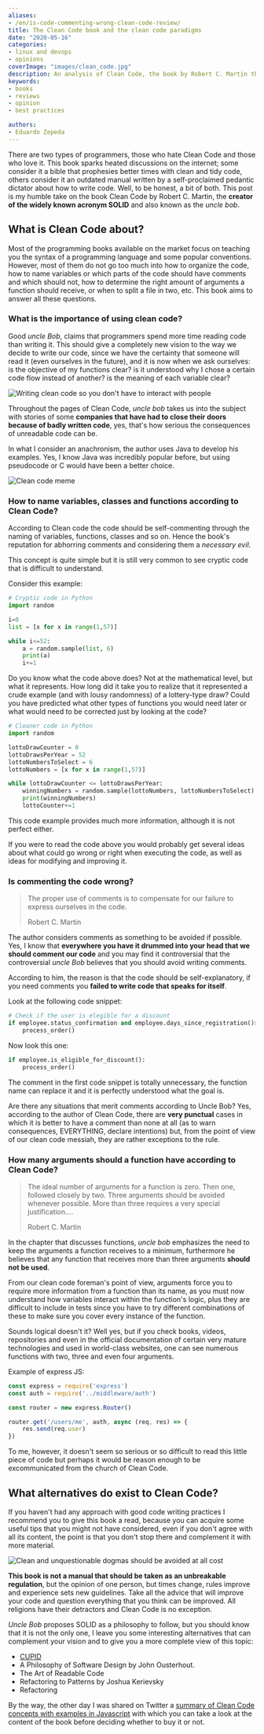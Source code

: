 ```yaml
---
aliases:
- /en/is-code-commenting-wrong-clean-code-review/
title: The Clean Code book and the clean code paradigms
date: "2020-05-16"
categories:
- linux and devops
- opinions
coverImage: "images/clean_code.jpg"
description: An analysis of Clean Code, the book by Robert C. Martin that explains how to write clean code and what I consider other alternatives and ideas of what is considered clean code in the world of software development.
keywords:
- books
- reviews
- opinion
- best practices

authors:
- Eduardo Zepeda
---
```


There are two types of programmers, those who hate Clean Code and those who love it. This book sparks heated discussions on the internet; some consider it a bible that prophesies better times with clean and tidy code, others consider it an outdated manual written by a self-proclaimed pedantic dictator about how to write code. Well, to be honest, a bit of both. This post is my humble take on the book Clean Code by Robert C. Martin, the **creator of the widely known acronym SOLID** and also known as the *uncle bob*.

## What is Clean Code about?

Most of the programming books available on the market focus on teaching you the syntax of a programming language and some popular conventions. However, most of them do not go too much into how to organize the code, how to name variables or which parts of the code should have comments and which should not, how to determine the right amount of arguments a function should receive, or when to split a file in two, etc. This book aims to answer all these questions.

### What is the importance of using clean code?

Good *uncle Bob*, claims that programmers spend more time reading code than writing it. This should give a completely new vision to the way we decide to write our code, since we have the certainty that someone will read it (even ourselves in the future), and it is now when we ask ourselves: is the objective of my functions clear? is it understood why I chose a certain code flow instead of another? is the meaning of each variable clear?

![Writing clean code so you don't have to interact with people](images/cleaner-code-to-avoid-interacting-with-people.webp)

Throughout the pages of Clean Code, *uncle bob* takes us into the subject with stories of some **companies that have had to close their doors because of badly written code**, yes, that's how serious the consequences of unreadable code can be.

In what I consider an anachronism, the author uses Java to develop his examples. Yes, I know Java was incredibly popular before, but using pseudocode or C would have been a better choice.

![Clean code meme](images/clean-code-meme.png)

### How to name variables, classes and functions according to Clean Code?

According to Clean code the code should be self-commenting through the naming of variables, functions, classes and so on. Hence the book's reputation for abhorring comments and considering them a *necessary evil*.

This concept is quite simple but it is still very common to see cryptic code that is difficult to understand.

Consider this example:


```python
# Cryptic code in Python
import random

i=0
list = [x for x in range(1,57)]

while i<=52:
    a = random.sample(list, 6)
    print(a)
    i+=1
```

Do you know what the code above does? Not at the mathematical level, but what it represents. How long did it take you to realize that it represented a crude example (and with lousy randomness) of a lottery-type draw? Could you have predicted what other types of functions you would need later or what would need to be corrected just by looking at the code?

```python
# Cleaner code in Python
import random

lottoDrawCounter = 0
lottoDrawsPerYear = 52
lottoNumbersToSelect = 6
lottoNumbers = [x for x in range(1,57)]

while lottoDrawCounter <= lottoDrawsPerYear:
    winningNumbers = random.sample(lottoNumbers, lottoNumbersToSelect)
    print(winningNumbers)
    lottoCounter+=1
```

This code example provides much more information, although it is not perfect either. 

If you were to read the code above you would probably get several ideas about what could go wrong or right when executing the code, as well as ideas for modifying and improving it. 

### Is commenting the code wrong?

> The proper use of comments is to compensate for our failure to express ourselves in the code.
> 
> Robert C. Martin

The author considers comments as something to be avoided if possible. Yes, I know that **everywhere you have it drummed into your head that we should comment our code** and you may find it controversial that the controversial *uncle Bob* believes that you should avoid writing comments.

According to him, the reason is that the code should be self-explanatory, if you need comments you **failed to write code that speaks for itself**. 

Look at the following code snippet:

```python
# Check if the user is elegible for a discount
if employee.status_confirmation and employee.days_since_registration()>365 and employee.owns_a_credit_card:
    process_order()
```

Now look this one:

```python
if employee.is_eligible_for_discount():
    process_order()
```

The comment in the first code snippet is totally unnecessary, the function name can replace it and it is perfectly understood what the goal is.

Are there any situations that merit comments according to Uncle Bob? Yes, according to the author of Clean Code, there are **very punctual** cases in which it is better to have a comment than none at all (as to warn consequences, EVERYTHING, declare intentions) but, from the point of view of our clean code messiah, they are rather exceptions to the rule.

### How many arguments should a function have according to Clean Code?

> The ideal number of arguments for a function is zero. Then one, followed closely by two. Three arguments should be avoided whenever possible. More than three requires a very special justification....
> 
> Robert C. Martin

In the chapter that discusses functions, *uncle bob* emphasizes the need to keep the arguments a function receives to a minimum, furthermore he believes that any function that receives more than three arguments **should not be used**.

From our clean code foreman's point of view, arguments force you to require more information from a function than its name, as you must now understand how variables interact within the function's logic, plus they are difficult to include in tests since you have to try different combinations of these to make sure you cover every instance of the function. 

Sounds logical doesn't it? Well yes, but if you check books, videos, repositories and even in the official documentation of certain very mature technologies and used in world-class websites, one can see numerous functions with two, three and even four arguments. 

Example of express JS:


```javascript
const express = require('express')
const auth = require('../middleware/auth')

const router = new express.Router()

router.get('/users/me', auth, async (req, res) => {
    res.send(req.user)
})
```

To me, however, it doesn't seem so serious or so difficult to read this little piece of code but perhaps it would be reason enough to be excommunicated from the church of Clean Code.

## What alternatives do exist to Clean Code?

If you haven't had any approach with good code writing practices I recommend you to give this book a read, because you can acquire some useful tips that you might not have considered, even if you don't agree with all its content, the point is that you don't stop there and complement it with more material.

![Clean and unquestionable dogmas should be avoided at all cost](images/clean-and-maintanable-code-unquestionable-dogmas.webp)

**This book is not a manual that should be taken as an unbreakable regulation**, but the opinion of one person, but times change, rules improve and experience sets new guidelines. Take all the advice that will improve your code and question everything that you think can be improved. All religions have their detractors and Clean Code is no exception.

*Uncle Bob* proposes SOLID as a philosophy to follow, but you should know that it is not the only one, I leave you some interesting alternatives that can complement your vision and to give you a more complete view of this topic:

- [CUPID](https://speakerdeck.com/tastapod/cupid-for-joyful-coding?slide=9)
- A Philosophy of Software Design by John Ousterhout.
- The Art of Readable Code
- Refactoring to Patterns by Joshua Kerievsky
- Refactoring

By the way, the other day I was shared on Twitter a [summary of Clean Code concepts with examples in Javascript](https://github.com/ryanmcdermott/clean-code-javascript) with which you can take a look at the content of the book before deciding whether to buy it or not.